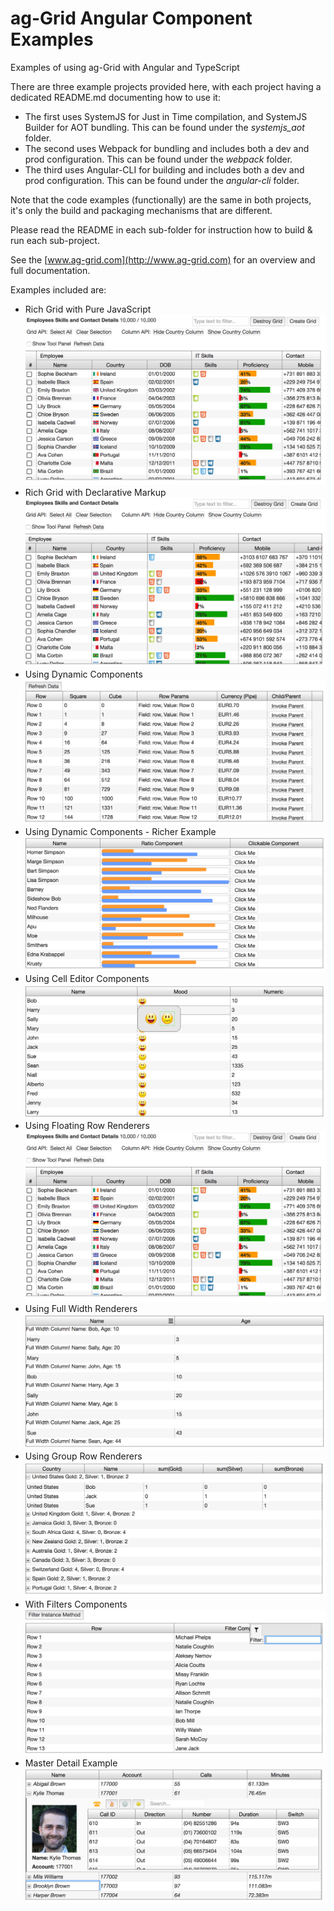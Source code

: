 
ag-Grid Angular Component Examples
===================

Examples of using ag-Grid with Angular and TypeScript

There are three example projects provided here, with each project having a dedicated README.md documenting how to use it:

* The first uses SystemJS for Just in Time compilation, and SystemJS Builder for AOT bundling. This can be found under the *systemjs_aot* folder.
* The second uses Webpack for bundling and includes both a dev and prod configuration. This can be found under the *webpack* folder.
* The third uses Angular-CLI for building and includes both a dev and prod configuration. This can be found under the *angular-cli* folder.

Note that the code examples (functionally) are the same in both projects, it's only the build and packaging mechanisms that are different.

Please read the README in each sub-folder for instruction how to build & run each sub-project.

See the [www.ag-grid.com](http://www.ag-grid.com) for an overview and full documentation.

Examples included are:

* Rich Grid with Pure JavaScript
![Rich Grid with Pure JavaScript](/docs/images/rich-grid.png?raw=true "Rich Grid with Pure JavaScript")
* Rich Grid with Declarative Markup
![Rich Grid with Declarative Markup](/docs/images/declarative.png?raw=true "Rich Grid with Declarative Markup")
* Using Dynamic Components
![Using Dynamic Components](/docs/images/dynamic.png?raw=true "Using Dynamic Components")
* Using Dynamic Components - Richer Example
![Using Dynamic Components - Richer Example](/docs/images/rich-dynamic.png?raw=true "Using Dynamic Components - Richer Example")
* Using Cell Editor Components
![Using Cell Editor Components](/docs/images/editor.png?raw=true "Using Cell Editor Components")
* Using Floating Row Renderers
![Using Floating Row Renderers](/docs/images/rich-grid.png?raw=true "Using Floating Row Renderers")
* Using Full Width Renderers
![Using Full Width Renderers](/docs/images/full-width.png?raw=true "Using Full Width Renderers")
* Using Group Row Renderers
![Using Group Row Renderers](/docs/images/grouped-row.png?raw=true "Using Group Row Renderers")
* With Filters Components
![With Filters Components](/docs/images/filter.png?raw=true "With Filters Components")
* Master Detail Example
![Master Detail Example](/docs/images/master-detail.png?raw=true "Master Detail Example")


